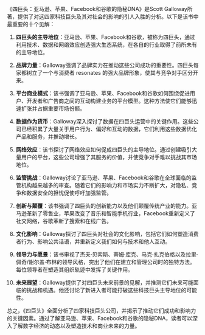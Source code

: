 《四巨头：亚马逊、苹果、Facebook和谷歌的隐秘DNA》是Scott Galloway所著，提供了对这四家科技巨头及其对社会的影响的引人入胜的分析。以下是该书中最重要的十个见解：

1. **四巨头的主导地位**：亚马逊、苹果、Facebook和谷歌，被称为四巨头，通过利用技术、数据和网络效应创造强大生态系统，在各自的行业取得了前所未有的主导地位。

2. **品牌力量**：Galloway强调了品牌实力在推动这些公司成功的重要性。四巨头每家都树立了一个与消费者 resonates 的强大品牌形象，使其与竞争对手区分开来。

3. **平台商业模式**：该书强调了亚马逊、苹果、Facebook和谷歌如何围绕促进用户、开发者和广告商之间的互动构建业务的平台模型。这种方法使它们能够迅速扩张并占据重要市场份额。

4. **数据作为货币**：Galloway深入探讨了数据在四巨头运营中的关键作用。这些公司已经积累了大量关于用户行为、偏好和互动的数据，它们利用这些数据优化产品和服务，并推动增长。

5. **网络效应**：该书探讨了网络效应如何促成四巨头的主导地位。通过创建吸引大量用户的平台，这些公司增强了其服务的价值，并使竞争对手难以挑战其市场地位。

6. **监管挑战**：Galloway讨论了亚马逊、苹果、Facebook和谷歌在全球面临的监管机构越来越多的审查。随着它们的影响力和市场实力不断扩大，对隐私、竞争和数据安全的担忧促使呼吁加强监管。

7. **创新与颠覆**：该书强调了四巨头的创新能力以及他们颠覆传统产业的能力。亚马逊革新了零售业，苹果改变了音乐和智能手机行业，Facebook重新定义了社交网络，谷歌革新了搜索和在线广告。

8. **文化影响**：Galloway探讨了四巨头对社会的文化影响，包括它们如何塑造消费者行为、影响公共话语，并重新定义我们如何与技术和他人互动。

9. **领导力与愿景**：该书审视了杰夫·贝索斯、蒂姆·库克、马克·扎克伯格以及拉里·佩奇/谢尔盖·布林的领导风格，突出了他们在建立和管理公司时的独特方法。每位领导者在塑造其组织轨迹中发挥了关键作用。

10. **未来展望**：Galloway提供了对四巨头未来前景的见解，并推测它们未来可能面临的挑战和机遇。他还讨论了新进入者可能打破这些科技巨头主导地位的可能性。

总之，《四巨头》全面分析了四家科技巨头公司，并揭示了推动它们成功和影响力的关键因素。通过了解亚马逊、苹果、Facebook和谷歌的隐秘DNA，读者可以深入了解数字经济的动态以及塑造技术和商业未来的力量。